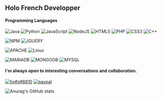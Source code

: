 <h2>Holo French Developper</h2>

<h4>Programming Languages</h4>
<p>
  <img alt="Java" src="https://img.shields.io/badge/java-%23ED8B00.svg?style=for-the-badge&logo=java&logoColor=white"/>
  <img alt="Python" src="https://img.shields.io/badge/Python-14354C?style=for-the-badge&logo=python&logoColor=white"/>
  <img alt="JavaScript" src="https://img.shields.io/badge/JavaScript-323330?style=for-the-badge&logo=javascript&logoColor=F7DF1E"/>
  <img alt="NodeJS" src="https://img.shields.io/badge/Node.js-43853D?style=for-the-badge&logo=node.js&logoColor=white"/>
  <img alt="HTML5" src="https://img.shields.io/badge/html5-%23E34F26.svg?style=for-the-badge&logo=html5&logoColor=white"/>
  <img alt="PHP" src="https://img.shields.io/badge/php-%23777BB4.svg?style=for-the-badge&logo=php&logoColor=white"/>
  <img alt="CSS3" src="https://img.shields.io/badge/css3-%231572B6.svg?style=for-the-badge&logo=css3&logoColor=white"/>
  <img alt="C++" src="https://img.shields.io/badge/c++-%2300599C.svg?style=for-the-badge&logo=c%2B%2B&logoColor=white"/>
</p>
<p>
  <img alt="NPM" src="https://img.shields.io/badge/NPM-%23000000.svg?style=for-the-badge&logo=npm&logoColor=white"/>
  <img alt="JQUERY" src="https://img.shields.io/badge/jquery-%230769AD.svg?style=for-the-badge&logo=jquery&logoColor=white"/>
</p>
<p>
    <img alt="APACHE" src="https://img.shields.io/badge/apache-%23D42029.svg?style=for-the-badge&logo=apache&logoColor=white"/>
    <img alt="Linux" src="https://img.shields.io/badge/Linux-FCC624?style=for-the-badge&logo=linux&logoColor=black"/>
</p>
<p>
    <img alt="MARIADB" src="https://img.shields.io/badge/MariaDB-003545?style=for-the-badge&logo=mariadb&logoColor=white"/>
    <img alt="MONGODB" src="https://img.shields.io/badge/MongoDB-%234ea94b.svg?style=for-the-badge&logo=mongodb&logoColor=white"/>
    <img alt="MYSQL" src="https://img.shields.io/badge/mysql-%2300f.svg?style=for-the-badge&logo=mysql&logoColor=white"/>
</p>
<h4>I'm always open to interesting conversations and collaboration.</h4>
<p>
  <a href="https://github.com/Holo795/Holo795/blob/master/discord"><img alt="ɧσℓσ#8810" src="https://img.shields.io/badge/Discord-%237289DA.svg?style=for-the-badge&logo=discord&logoColor=white"/></a>
  <a href="https://paypal.me/PaulinSegura"><img alt="paypal" src="https://img.shields.io/badge/PayPal-00457C?style=for-the-badge&logo=paypal&logoColor=white"/></a>
</p>

![Anurag's GitHub stats](https://github-readme-stats.vercel.app/api?username=Holo795&show_icons=true&theme=transparent)
